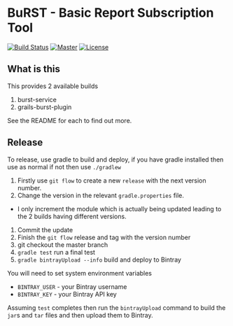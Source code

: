 # BuRST - Basic Report Subscription Tool

[![Build Status](https://travis-ci.org/olliefreeman/BuRST.svg?branch=develop)](https://travis-ci.org/olliefreeman/BuRST)
[![Master](http://img.shields.io/badge/master-1.0-green.svg)](https://github.com/olliefreeman/BuRST/tree/master)
[![License](http://img.shields.io/badge/license-MIT_License-lightgrey.svg)](https://github.com/olliefreeman/BuRST/blob/develop/LICENSE)

## What is this

This provides 2 available builds

1. burst-service
1. grails-burst-plugin

See the README for each to find out more.

## Release

To release, use gradle to build and deploy, if you have gradle installed then use as normal if not then use `./gradlew`

1. Firstly use `git flow` to create a new `release` with the next version number.
1. Change the version in the relevant `gradle.properties` file.
  * I only increment the module which is actually being updated leading to the 2 builds having different versions.
1. Commit the update
1. Finish the `git flow` release and tag with the version number
1. git checkout the master branch
1. `gradle test` run a final test
1. `gradle bintrayUpload --info` build and deploy to Bintray

You will need to set system environment variables

* `BINTRAY_USER` - your Bintray username
* `BINTRAY_KEY` - your Bintray API key

Assuming `test` completes then run the `bintrayUpload` command to build the `jar`s and `tar` files and then upload them
to Bintray.
